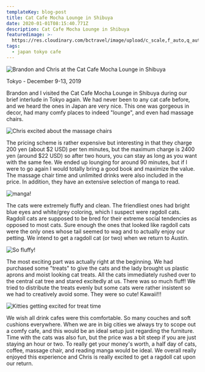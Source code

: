 ```yaml
---
templateKey: blog-post
title: Cat Cafe Mocha Lounge in Shibuya
date: 2020-01-01T08:15:40.771Z
description: Cat Cafe Mocha Lounge in Shibuya
featuredimage: >-
  https://res.cloudinary.com/bctravel/image/upload/c_scale,f_auto,q_auto,w_1080/v1577792203/IMG_20191211_164402_w8dibd.jpg
tags:
  - japan tokyo cafe
---
```





![](https://res.cloudinary.com/bctravel/image/upload/c_scale,f_auto,q_auto,w_1080/v1577792203/IMG_20191211_164402_w8dibd.jpg "Brandon and Chris at the Cat Cafe Mocha Lounge in Shibuya")

Tokyo - December 9-13, 2019



Brandon and I visited the Cat Cafe Mocha Lounge in Shibuya during our brief interlude in Tokyo again. We had never been to any cat cafe before, and we heard the ones in Japan are very nice. This one was gorgeous in decor, had many comfy places to indeed "lounge", and even had massage chairs.

![](https://res.cloudinary.com/bctravel/image/upload/c_scale,f_auto,q_auto,w_1080/v1577792225/IMG_20191211_163825_onysr1.jpg "Chris excited about the massage chairs")

The pricing scheme is rather expensive but interesting in that they charge 200 yen (about $2 USD) per ten minutes, but the maximum charge is 2400 yen (around $22 USD) so after two hours, you can stay as long as you want with the same fee. We ended up lounging for around 90 minutes, but if I were to go again I would totally bring a good book and maximize the value. The massage chair time and unlimited drinks were also included in the price. In addition, they have an extensive selection of manga to read.



![](https://res.cloudinary.com/bctravel/image/upload/c_scale,f_auto,q_auto,w_1080/v1577792198/IMG_2319_jzfdae.jpg "manga!")

The cats were extremely fluffy and clean. The friendliest ones had bright blue eyes and white/grey coloring, which I suspect were ragdoll cats. Ragdoll cats are supposed to be bred for their extreme social tendencies as opposed to most cats. Sure enough the ones that looked like ragdoll cats were the only ones whose tail seemed to wag and to actually enjoy our petting. We intend to get a ragdoll cat (or two) when we return to Austin. 

![](https://res.cloudinary.com/bctravel/image/upload/c_scale,f_auto,q_auto,w_1080/v1577792194/IMG_2323_bcnidc.jpg "So fluffy! ")

The most exciting part was actually right at the beginning. We had purchased some "treats" to give the cats and the lady brought us plastic aprons and moist looking cat treats. All the cats immediately rushed over to the central cat tree and stared excitedly at us. There was so much fluff! We tried to distribute the treats evenly but some cats were rather insistent so we had to creatively avoid some. They were so cute! Kawaii!!!



![](https://res.cloudinary.com/bctravel/image/upload/c_scale,f_auto,q_auto,w_1080/v1577792214/IMG_20191211_161235_kthcvi.jpg "Kitties getting excited for treat time")

We wish all drink cafes were this comfortable. So many couches and soft cushions everywhere. When we are in big cities we always try to scope out a comfy cafe, and this would be an ideal setup just regarding the furniture. Time with the cats was also fun, but the price was a bit steep if you are just staying an hour or two. To really get your money's worth, a half day of cats, coffee, massage chair, and reading manga would be ideal. We overall really enjoyed this experience and Chris is really excited to get a ragdoll cat upon our return.
